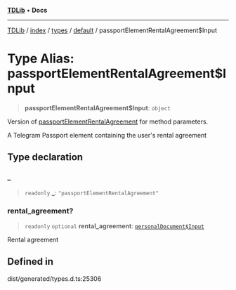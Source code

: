 [**TDLib**](../../../../../../README.md) • **Docs**

***

[TDLib](../../../../../../modules.md) / [index](../../../../../README.md) / [types](../../../README.md) / [default](../README.md) / passportElementRentalAgreement$Input

# Type Alias: passportElementRentalAgreement$Input

> **passportElementRentalAgreement$Input**: `object`

Version of [passportElementRentalAgreement](passportElementRentalAgreement.md) for method parameters.

A Telegram Passport element containing the user's rental agreement

## Type declaration

### \_

> `readonly` **\_**: `"passportElementRentalAgreement"`

### rental\_agreement?

> `readonly` `optional` **rental\_agreement**: [`personalDocument$Input`](personalDocument$Input.md)

Rental agreement

## Defined in

dist/generated/types.d.ts:25306
